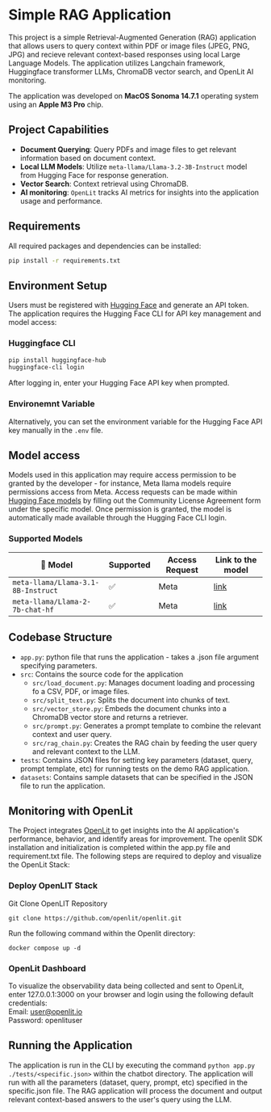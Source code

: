 # Simple RAG Application

This project is a simple Retrieval-Augmented Generation (RAG) application that allows users to query context within PDF or image files (JPEG, PNG, JPG) and recieve relevant context-based responses using local Large Language Models. The application utilizes Langchain framework, Huggingface transformer LLMs, ChromaDB vector search, and OpenLit AI monitoring.

The application was developed on **MacOS Sonoma 14.7.1** operating system using an **Apple M3 Pro** chip. 


## Project Capabilities

- **Document Querying**: Query PDFs and image files to get relevant information based on document context.
- **Local LLM Models**: Utilize `meta-llama/Llama-3.2-3B-Instruct` model from Hugging Face for response generation.
- **Vector Search**: Context retrieval using ChromaDB.
- **AI monitoring**: `OpenLit` tracks AI metrics for insights into the application usage and performance.


## Requirements
All required packages and dependencies can be installed:

```bash
pip install -r requirements.txt
```


## Environment Setup
Users must be registered with [Hugging Face](https://huggingface.co/) and generate an API token. The application requires the Hugging Face CLI for API key management and model access:

### Huggingface CLI
```bash
pip install huggingface-hub
huggingface-cli login
```
After logging in, enter your Hugging Face API key when prompted.  

### Environemnt Variable
Alternatively, you can set the environment variable for the Hugging Face API key manually in the `.env` file.


## Model access
Models used in this application may require access permission to be granted by the developer - for instance, Meta llama models require permissions access from Meta. Access requests can be made within [Hugging Face models](https://huggingface.co/models) by filling out the Community License Agreement form under the specific model. Once permission is granted, the model is automatically made available through the Hugging Face CLI login.

### Supported Models 

| 🤖 Model                                   | Supported | Access Request | Link to the model                                                                                                                                          |
|--------------------------------------------|-----------|------------|----------------------------------------------------------------------------------------------------------------------------------------------------------------------|
| `meta-llama/Llama-3.1-8B-Instruct`          | ✅         | Meta         | [link](https://huggingface.co/meta-llama/Llama-3.2-3B-Instruct)                                                                       |
| `meta-llama/Llama-2-7b-chat-hf`              | ✅         | Meta         | [link](https://huggingface.co/meta-llama/Llama-2-7b-chat-hf)                                                                                               


## Codebase Structure
- `app.py`: python file that runs the application - takes a .json file argument specifying parameters.
- `src`: Contains the source code for the application
    - `src/load_document.py`: Manages document loading and processing fo a CSV, PDF, or image files.
    - `src/split_text.py`: Splits the document into chunks of text.
    - `src/vector_store.py`: Embeds the document chunks into a ChromaDB vector store and returns a retriever.
    - `src/prompt.py`: Generates a prompt template to combine the relevant context and user query.
    - `src/rag_chain.py`: Creates the RAG chain by feeding the user query and relevant context to the LLM.
- `tests`: Contains JSON files for setting key parameters (dataset, query, prompt template, etc) for running tests on the demo RAG application. 
- `datasets`: Contains sample datasets that can be specified in the JSON file to run the application.


## Monitoring with OpenLit
The Project integrates [OpenLit](https://github.com/openlit/openlit) to get insights into the AI application's performance, behavior, and identify areas for improvement. The openlit SDK installation and initialization is completed within the app.py file and requirement.txt file. The following steps are required to deploy and visualize the OpenLit Stack:

### Deploy OpenLIT Stack
Git Clone OpenLIT Repository
```
git clone https://github.com/openlit/openlit.git
```
Run the following command within the Openlit directory:
```
docker compose up -d
```
### OpenLit Dashboard
To visualize the observability data being collected and sent to OpenLit, enter 127.0.0.1:3000 on your browser and login using the following default credentials: <br/>
Email: user@openlit.io <br/>
Password: openlituser


## Running the Application
The application is run in the CLI by executing the command `python app.py ./tests/<specific.json>` within the chatbot directory. The application will run with all the parameters (dataset, query, prompt, etc) specified in the specific.json file. The RAG application will process the document and output relevant context-based answers to the user's query using the LLM. 



